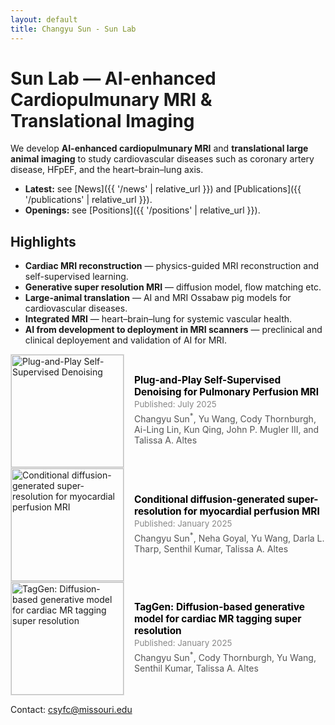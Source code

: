 ```yaml
---
layout: default
title: Changyu Sun - Sun Lab
---
```


# Sun Lab — AI-enhanced Cardiopulmunary MRI & Translational Imaging

We develop **AI-enhanced cardiopulmunary MRI** and **translational large animal imaging** to study cardiovascular diseases such as coronary artery disease, HFpEF, and the heart–brain–lung axis.

- **Latest:** see [News]({{ '/news' | relative_url }}) and [Publications]({{ '/publications' | relative_url }}).  
- **Openings:** see [Positions]({{ '/positions' | relative_url }}).

## Highlights
- **Cardiac MRI reconstruction** — physics-guided MRI reconstruction and self-supervised learning.
- **Generative super resolution MRI** — diffusion model, flow matching etc.
- **Large-animal translation** — AI and  MRI Ossabaw pig models for cardiovascular diseases.
- **Integrated MRI** — heart–brain–lung for systemic vascular health.
- **AI from development to deployment in MRI scanners** — preclinical and clinical deployement and validation of AI for MRI.

<div style="display: flex; align-items: center; gap: 16px;">
  <!-- Left side: paper figure -->
  <div style="flex: 0 0 auto;">
    <a href="https://www.mdpi.com/2306-5354/12/7/724">
      <img src="{{ '/assets/lung denoising.jpeg' | relative_url }}" 
           alt="Plug-and-Play Self-Supervised Denoising" 
           style="width:180px; border: 1px solid #ddd;">
    </a>
  </div>

  <!-- Right side: paper title, date, and authors -->
  <div style="flex: 1;">
    <p style="margin: 0; font-weight: bold; font-size: 1.1em;">
      <a href="https://www.mdpi.com/2306-5354/12/7/724" style="text-decoration: none; color: #000;">
        Plug-and-Play Self-Supervised Denoising for Pulmonary Perfusion MRI
      </a>
    </p>
    <p style="margin: 2px 0; color: #888; font-size: 0.95em;">
      Published: July 2025
    </p>
    <p style="margin: 4px 0; color: #555;">
      Changyu Sun<sup>*</sup>, Yu Wang, Cody Thornburgh, 
      Ai-Ling Lin, Kun Qing, John P. Mugler III, 
      and Talissa A. Altes
    </p>
  </div>
</div>

<div style="display: flex; align-items: center; gap: 16px;">
  <!-- Left side: paper figure -->
  <div style="flex: 0 0 auto;">
    <a href="https://www.frontiersin.org/journals/cardiovascular-medicine/articles/10.3389/fcvm.2025.1499593/full">
      <img src="{{ '/assets/PerfGen.jpeg' | relative_url }}" 
           alt="Conditional diffusion-generated super-resolution for myocardial perfusion MRI" 
           style="width:180px; border: 1px solid #ddd;">
    </a>
  </div>

  <!-- Right side: paper title and authors -->
  <div style="flex: 1;">
    <p style="margin: 0; font-weight: bold; font-size: 1.1em;">
      <a href="https://www.frontiersin.org/journals/cardiovascular-medicine/articles/10.3389/fcvm.2025.1499593/full" style="text-decoration: none; color: #000;">
        Conditional diffusion-generated super-resolution for myocardial perfusion MRI
      </a>
    </p>
    <p style="margin: 2px 0; color: #888; font-size: 0.95em;">
      Published: January 2025
    </p>
    <p style="margin: 4px 0; color: #555;">
      Changyu Sun<sup>*</sup>, Neha Goyal, Yu Wang, Darla L. Tharp, Senthil Kumar, Talissa A. Altes
    </p>
  </div>
</div>

<div style="display: flex; align-items: center; gap: 16px;">
  <!-- Left side: paper figure -->
  <div style="flex: 0 0 auto;">
    <a href="https://doi.org/10.1002/mrm.30422">
      <img src="{{ '/assets/TagGen.jpeg' | relative_url }}" 
           alt="TagGen: Diffusion-based generative model for cardiac MR tagging super resolution" 
           style="width:180px; border: 1px solid #ddd;">
    </a>
  </div>

  <!-- Right side: paper title and authors -->
  <div style="flex: 1;">
    <p style="margin: 0; font-weight: bold; font-size: 1.1em;">
      <a href="https://doi.org/10.1002/mrm.30422" style="text-decoration: none; color: #000;">
        TagGen: Diffusion-based generative model for cardiac MR tagging super resolution
      </a>
    </p>
    <p style="margin: 2px 0; color: #888; font-size: 0.95em;">
      Published: January 2025
    </p>
    <p style="margin: 4px 0; color: #555;">
      Changyu Sun<sup>*</sup>, Cody Thornburgh, Yu Wang, Senthil Kumar, Talissa A. Altes
    </p>
  </div>
</div>


Contact: [csyfc@missouri.edu](mailto:csyfc@missouri.edu)

